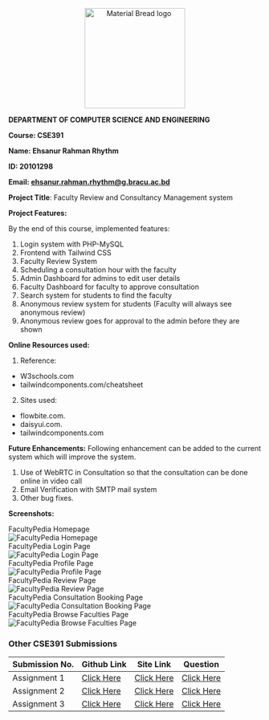 <p align="center" style="margin-bottom: 0px !important;">
  <img width="200" src="https://upload.wikimedia.org/wikipedia/commons/thumb/1/1a/Brac_University_Logo.png/432px-Brac_University_Logo.png" alt="Material Bread logo" align="center">
</p>

**DEPARTMENT OF COMPUTER SCIENCE AND ENGINEERING**

**Course: CSE391**

**Name: Ehsanur Rahman Rhythm**

**ID: 20101298**

**Email: ehsanur.rahman.rhythm@g.bracu.ac.bd**

**Project Title**: Faculty Review and Consultancy Management system

**Project Features:**

By the end of this course, implemented features:

1. Login system with PHP-MySQL
2. Frontend with Tailwind CSS
3. Faculty Review System
4. Scheduling a consultation hour with the faculty
5. Admin Dashboard for admins to edit user details
6. Faculty Dashboard for faculty to approve consultation
7. Search system for students to find the faculty
8. Anonymous review system for students (Faculty will always see anonymous review)
9. Anonymous review goes for approval to the admin before they are shown


**Online Resources used:** 

1. Reference:

* W3schools.com
* tailwindcomponents.com/cheatsheet

2. Sites used:
  - flowbite.com.
  - daisyui.com.
  - tailwindcomponents.com

**Future Enhancements:** Following enhancement can be added to the current system which will improve the system.
1. Use of WebRTC in Consultation so that the consultation can be done online in video call
2. Email Verification with SMTP mail system
3. Other bug fixes.

**Screenshots:**
<br>
<figcaption>FacultyPedia Homepage</figcaption>
<img src="https://i.vgy.me/J1s2O9.png" alt="FacultyPedia Homepage" style=""/><br>
<figcaption>FacultyPedia Login Page</figcaption>
<img src="https://i.vgy.me/MA1yq7.png" alt="FacultyPedia Login Page" style=""/><br>
<figcaption>FacultyPedia Profile Page</figcaption>
<img src="https://i.vgy.me/ge5UIZ.png" alt="FacultyPedia Profile Page" style=""/><br>
<figcaption>FacultyPedia Review Page</figcaption>
<img src="https://i.vgy.me/q6gHlb.png" alt="FacultyPedia Review Page" style=""/><br>
<figcaption>FacultyPedia Consultation Booking Page</figcaption>
<img src="https://i.vgy.me/NzxeQi.png" alt="FacultyPedia Consultation Booking Page" style=""/><br>
<figcaption>FacultyPedia Browse Faculties Page</figcaption>
<img src="https://i.vgy.me/fscS1M.png" alt="FacultyPedia Browse Faculties Page" style=""/><br>



### Other CSE391 Submissions

| **Submission No.** | Github Link | Site Link | Question |
| ----------- | ----------- | ----------- | ----------- |
| Assignment 1 | [Click Here](https://github.com/errhythm/CSE391A1) | [Click Here](https://errhythm.github.io/CSE391A1) | [Click Here](https://github.com/errhythm/CSE391A1/blob/master/Assignment%201.pdf) |
| Assignment 2 | [Click Here](https://github.com/errhythm/CSE391A2) | [Click Here](https://errhythm.github.io/CSE391A2) | [Click Here](https://github.com/errhythm/CSE391A2/blob/main/Assignment%202.pdf) |
| Assignment 3 | [Click Here](https://github.com/errhythm/CSE391A3) | [Click Here](https://cse391.rhyst.art) | [Click Here](https://github.com/errhythm/CSE391A3/blob/main/Question.pdf) |






